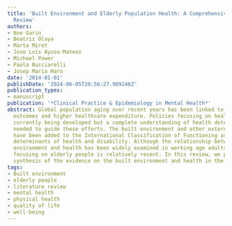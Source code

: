 ```yaml
---
title: 'Built Environment and Elderly Population Health: A Comprehensive Literature
  Review'
authors:
- Noe Garin
- Beatriz Olaya
- Marta Miret
- Jose Luis Ayuso-Mateos
- Michael Power
- Paola Bucciarelli
- Josep Maria Haro
date: '2014-01-01'
publishDate: '2024-06-05T20:56:27.909146Z'
publication_types:
- manuscript
publication: '*Clinical Practice & Epidemiology in Mental Health*'
abstract: Global population aging over recent years has been linked to poorer health
  outcomes and higher healthcare expenditure. Policies focusing on healthy aging are
  currently being developed but a complete understanding of health determinants is
  needed to guide these efforts. The built environment and other external factors
  have been added to the International Classification of Functioning as important
  determinants of health and disability. Although the relationship between the built
  environment and health has been widely examined in working age adults, research
  focusing on elderly people is relatively recent. In this review, we provide a comprehensive
  synthesis of the evidence on the built environment and health in the elderly.
tags:
- Built environment
- elderly people
- literature review
- mental health
- physical health
- quality of life
- well-being
---
```

